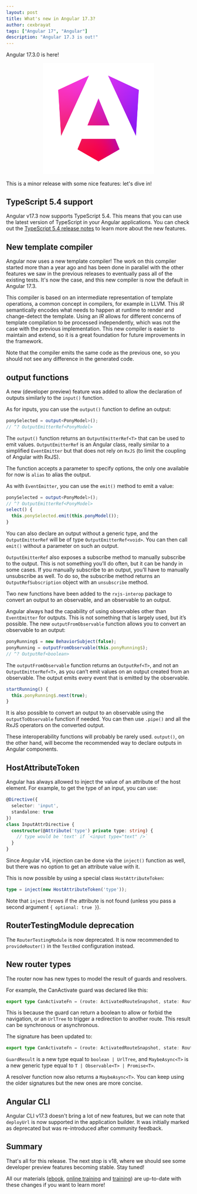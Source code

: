 ```yaml
---
layout: post
title: What's new in Angular 17.3?
author: cexbrayat
tags: ["Angular 17", "Angular"]
description: "Angular 17.3 is out!"
---
```


Angular&nbsp;17.3.0 is here!

<p style="text-align: center;">
  <a href="https://github.com/angular/angular/releases/tag/17.3.0">
    <img class="rounded img-fluid" style="max-width: 60%" src="/assets/images/angular_gradient.png" alt="Angular logo" />
  </a>
</p>

This is a minor release with some nice features: let's dive in!

## TypeScript 5.4 support

Angular v17.3 now supports TypeScript 5.4. This means that you can use the latest version of TypeScript in your Angular applications. You can check out the [TypeScript 5.4 release notes](https://devblogs.microsoft.com/typescript/announcing-typescript-5-4/) to learn more about the new features.

## New template compiler

Angular now uses a new template compiler! The work on this compiler started more than a year ago and has been done in parallel with the other features we saw in the previous releases to eventually pass all of the existing tests. It's now the case, and this new compiler is now the default in Angular 17.3.

This compiler is based on an intermediate representation of template operations,
a common concept in compilers, for example in LLVM.
This _IR_ semantically encodes what needs to happen at runtime to render and change-detect the template.
Using an _IR_ allows for different concerns of template compilation to be processed independently,
which was not the case with the previous implementation.
This new compiler is easier to maintain and extend,
so it is a great foundation for future improvements in the framework.

Note that the compiler emits the same code as the previous one,
so you should not see any difference in the generated code.

## output functions

A new (developer preview) feature was added to allow the declaration
of outputs similarly to the `input()` function.

As for inputs, you can use the `output()` function to define an output:

```ts
ponySelected = output<PonyModel>();
// ^? OutputEmitterRef<PonyModel>
```

The `output()` function returns an `OutputEmitterRef<T>`
that can be used to emit values.
`OutputEmitterRef` is an Angular class,
really similar to a simplified `EventEmitter`
but that does not rely on `RxJS`
(to limit the coupling of Angular with RxJS).

The function accepts a parameter to specify options,
the only one available for now is `alias` to alias the output.

As with `EventEmitter`, you can use the `emit()` method to emit a value:

```ts
ponySelected = output<PonyModel>();
// ^? OutputEmitterRef<PonyModel>
select() {
  this.ponySelected.emit(this.ponyModel());
}
```

You can also declare an output without a generic type,
and the `OutputEmitterRef` will be of type `OutputEmitterRef<void>`.
You can then call `emit()` without a parameter on such an output.

`OutputEmitterRef` also exposes a subscribe method
to manually subscribe to the output.
This is not something you’ll do often, but it can be handy in some cases.
If you manually subscribe to an output,
you’ll have to manually unsubscribe as well.
To do so, the subscribe method returns an `OutputRefSubscription` object with an `unsubscribe` method.

Two new functions have been added to the `rxjs-interop` package to convert an output to an observable,
and an observable to an output.

Angular always had the capability of using observables other than `EventEmitter` for outputs.
This is not something that is largely used, but it’s possible.
The new `outputFromObservable` function allows you to convert an observable to an output:

```ts
ponyRunning$ = new BehaviorSubject(false);
ponyRunning = outputFromObservable(this.ponyRunning$);
// ^? OutputRef<boolean>
```

The `outputFromObservable` function returns an `OutputRef<T>`, and not an `OutputEmitterRef<T>`,
as you can’t emit values on an output created from an observable.
The output emits every event that is emitted by the observable.


```ts
startRunning() {
  this.ponyRunning$.next(true);
}
```

It is also possible to convert an output to an observable using the `outputToObservable` function if needed.
You can then use `.pipe()` and all the RxJS operators on the converted output.

These interoperability functions will probably be rarely used.
`output()`, on the other hand, will become the recommended way to declare outputs in Angular components.

## HostAttributeToken

Angular has always allowed to inject the value of an attribute of the host element.
For example, to get the type of an input, you can use:

```ts
@Directive({ 
  selector: 'input',
  standalone: true
})
class InputAttrDirective {
  constructor(@Attribute('type') private type: string) {
    // type would be 'text' if `<input type="text" />`
  }
}
```

Since Angular v14, injection can be done via the `inject()` function as well,
but there was no option to get an attribute value with it.

This is now possible by using a special class `HostAttributeToken`:

```ts
type = inject(new HostAttributeToken('type'));
```

Note that `inject` throws if the attribute is not found (unless you pass a second argument `{ optional: true }`).

## RouterTestingModule deprecation

The `RouterTestingModule` is now deprecated.
It is now recommended to `provideRouter()` in the `TestBed` configuration instead.

## New router types

The router now has new types to model the result of guards and resolvers.

For example, the CanActivate guard was declared like this:

```ts
export type CanActivateFn = (route: ActivatedRouteSnapshot, state: RouterStateSnapshot) => Observable<boolean | UrlTree> | Promise<boolean | UrlTree> | boolean | UrlTree;
```

This is because the guard can return a boolean to allow or forbid the navigation, or an `UrlTree` to trigger a redirection to another route. This result can be synchronous or asynchronous.

The signature has been updated to:

```ts
export type CanActivateFn = (route: ActivatedRouteSnapshot, state: RouterStateSnapshot) => MaybeAsync<GuardResult>;
```

`GuardResult` is a new type equal to `boolean | UrlTree`,
and `MaybeAsync<T>` is a new generic type equal to `T | Observable<T> | Promise<T>`.

A resolver function now also returns a `MaybeAsync<T>`.
You can keep using the older signatures but the new ones are more concise.

## Angular CLI

Angular CLI v17.3 doesn't bring a lot of new features,
but we can note that `deployUrl` is now supported in the application builder.
It was initially marked as deprecated but was re-introduced after community feedback.

## Summary

That's all for this release.
The next stop is v18, where we should see some developer preview features becoming stable.
Stay tuned!

All our materials ([ebook](https://books.ninja-squad.com/angular), [online training](https://angular-exercises.ninja-squad.com/) and [training](https://ninja-squad.com/training/angular)) are up-to-date with these changes if you want to learn more!
